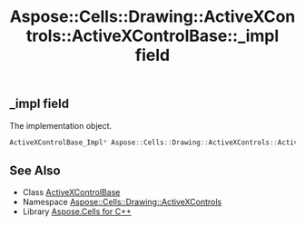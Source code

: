 ﻿---
title: Aspose::Cells::Drawing::ActiveXControls::ActiveXControlBase::_impl field
linktitle: _impl
second_title: Aspose.Cells for C++ API Reference
description: 'Aspose::Cells::Drawing::ActiveXControls::ActiveXControlBase::_impl field. The implementation object in C++.'
type: docs
weight: 2900
url: /cpp/aspose.cells.drawing.activexcontrols/activexcontrolbase/_impl/
---
## _impl field


The implementation object.

```cpp
ActiveXControlBase_Impl* Aspose::Cells::Drawing::ActiveXControls::ActiveXControlBase::_impl
```

## See Also

* Class [ActiveXControlBase](../)
* Namespace [Aspose::Cells::Drawing::ActiveXControls](../../)
* Library [Aspose.Cells for C++](../../../)
